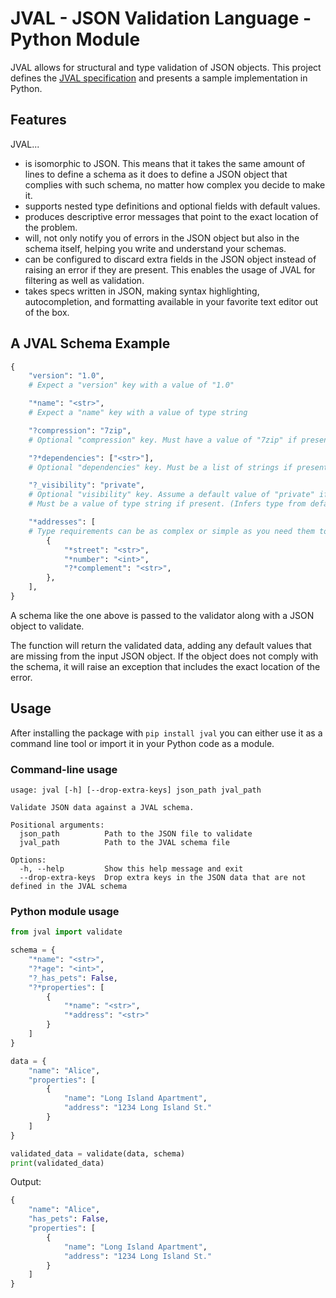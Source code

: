# JVAL - JSON Validation Language - Python Module

JVAL allows for structural and type validation of JSON objects.
This project defines the [JVAL specification](SPEC.md) and presents a sample implementation in Python.

## Features

JVAL...

- is isomorphic to JSON. This means that it takes the same amount of lines to define a schema as it does to define a JSON object that complies with such schema, no matter how complex you decide to make it.
- supports nested type definitions and optional fields with default values.
- produces descriptive error messages that point to the exact location of the problem.
- will, not only notify you of errors in the JSON object but also in the schema itself, helping you write and understand your schemas.
- can be configured to discard extra fields in the JSON object instead of raising an error if they are present. This enables the usage of JVAL for filtering as well as validation.
- takes specs written in JSON, making syntax highlighting, autocompletion, and formatting available in your favorite text editor out of the box.

## A JVAL Schema Example

```python
{
    "version": "1.0",
    # Expect a "version" key with a value of "1.0"

    "*name": "<str>",
    # Expect a "name" key with a value of type string

    "?compression": "7zip",
    # Optional "compression" key. Must have a value of "7zip" if present.

    "?*dependencies": ["<str>"],
    # Optional "dependencies" key. Must be a list of strings if present.

    "?_visibility": "private",
    # Optional "visibility" key. Assume a default value of "private" if not present.
    # Must be a value of type string if present. (Infers type from default value).

    "*addresses": [
    # Type requirements can be as complex or simple as you need them to be.
        {
            "*street": "<str>",
            "*number": "<int>",
            "?*complement": "<str>",
        },
    ],
}
```

A schema like the one above is passed to the validator along with a JSON object to validate.

The function will return the validated data, adding any default values that are missing from the input JSON object.
If the object does not comply with the schema, it will raise an exception that includes the exact location of the error.

## Usage

After installing the package with `pip install jval` you can either use it as a command line tool or import it in your Python code as a module.

### Command-line usage

```
usage: jval [-h] [--drop-extra-keys] json_path jval_path

Validate JSON data against a JVAL schema.

Positional arguments:
  json_path          Path to the JSON file to validate
  jval_path          Path to the JVAL schema file

Options:
  -h, --help         Show this help message and exit
  --drop-extra-keys  Drop extra keys in the JSON data that are not defined in the JVAL schema
```

### Python module usage

```python
from jval import validate

schema = {
    "*name": "<str>",
    "?*age": "<int>",
    "?_has_pets": False,
    "?*properties": [
        {
            "*name": "<str>",
            "*address": "<str>"
        }
    ]
}

data = {
    "name": "Alice",
    "properties": [
        {
            "name": "Long Island Apartment",
            "address": "1234 Long Island St."
        }
    ]
}

validated_data = validate(data, schema)
print(validated_data)
```

Output:

```python
{
    "name": "Alice",
    "has_pets": False,
    "properties": [
        {
            "name": "Long Island Apartment",
            "address": "1234 Long Island St."
        }
    ]
}
```
